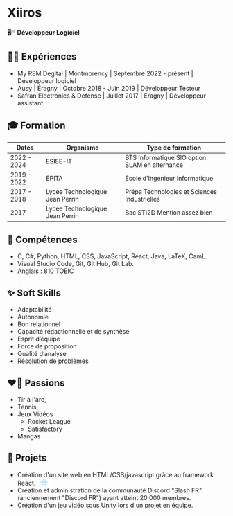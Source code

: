 # Xiiros

🖥️🖱️ **Développeur Logiciel**

## 🧑‍💼 Expériences

- My REM Degital | Montmorency | Septembre 2022 - présent | Développeur logiciel
- Ausy | Éragny | Octobre 2018 - Juin 2019 | Développeur Testeur
- Safran Electronics & Defense | Juillet 2017 | Éragny | Développeur assistant

## 🎓 Formation


|    Dates    |  Organisme                      | Type de formation                              |
| ----------- | ------------------------------- | ---------------------------------------------- |
| 2022 - 2024 | ESIEE-IT                        | BTS Informatique SIO option SLAM en alternance |
| 2019 - 2022 | ÉPITA                           | École d'Ingénieur Informatique                 |
| 2017 - 2018 | Lycée Technologique Jean Perrin | Prépa Technologies et Sciences Industrielles   |
|    2017     | Lycée Technologique Jean Perrin | Bac STI2D Mention assez bien                   |

## 🔧 Compétences

- C, C#, Python, HTML, CSS, JavaScript, React, Java, LaTeX, CamL.
- Visual Studio Code, Git, Git Hub, Git Lab.
- Anglais󠁧󠁢󠁥󠁮󠁧 : 810 TOEIC

## ✨ Soft Skills

- Adaptabilité
- Autonomie
- Bon relationnel
- Capacité rédactionnelle et de synthèse
- Esprit d’équipe
- Force de proposition
- Qualité d’analyse
- Résolution de problèmes

## ❤️‍🔥 Passions

- Tir à l'arc,
- Tennis,
- Jeux Vidéos
  - Rocket League
  - Satisfactory
- Mangas

## 🚀 Projets

- Création d'un site web en HTML/CSS/javascript grâce au framework React. ![Icone React](./images/React.png)
- Création et administration de la communauté Discord "Slash FR" (anciennement "Discord FR") ayant atteint 20 000 membres.
- Création d'un jeu vidéo sous Unity lors d'un projet en équipe.
